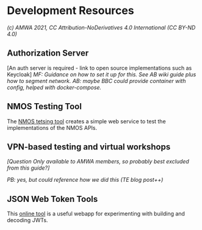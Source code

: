 
# Development Resources 
_(c) AMWA 2021, CC Attribution-NoDerivatives 4.0 International (CC BY-ND 4.0)_
## Authorization Server
[An auth server is required - link to open source implementations such as Keycloak]
_MF: Guidance on how to set it up for this. See AB wiki guide plus how to segment network. AB: maybe BBC could provide container with config, helped with docker-compose._  
  
## NMOS Testing Tool

The [NMOS tetsing tool](https://amwa-tv.github.io/nmos-testing/) creates a simple web service to test the implementations of the NMOS APIs.
  
## VPN-based testing and virtual workshops
_[Question Only available to AMWA members, so probably best excluded from this guide?]_

_PB: yes, but could reference how we did this (TE blog post++)_
## JSON Web Token Tools
This [online tool](https://jwt.io/#debugger-io) is a useful webapp for experimenting with building and decoding JWTs.
<!--stackedit_data:
eyJoaXN0b3J5IjpbMTg1NjUzODQwLDIwOTg2NDg2XX0=
-->